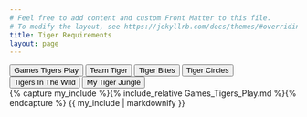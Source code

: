 ```yaml
---
# Feel free to add content and custom Front Matter to this file.
# To modify the layout, see https://jekyllrb.com/docs/themes/#overriding-theme-defaults
title: Tiger Requirements
layout: page
---
```


<html>
<title>W3.CSS</title>
<meta name="viewport" content="width=device-width, initial-scale=1">
<link rel="stylesheet" href="https://www.w3schools.com/w3css/4/w3.css">
<body>


<div class="w3-bar w3-orange">
  <button class="w3-bar-item w3-button" onclick="openCity('Games Tigers Play')">Games Tigers Play</button>
  <button class="w3-bar-item w3-button" onclick="openCity('Team Tiger')">Team Tiger</button>
  <button class="w3-bar-item w3-button" onclick="openCity('Tiger Bites')">Tiger Bites</button>
  <button class="w3-bar-item w3-button" onclick="openCity('Tiger Circles')">Tiger Circles</button>
  <button class="w3-bar-item w3-button" onclick="openCity('Tigers In The Wild')">Tigers In The Wild</button>
  <button class="w3-bar-item w3-button" onclick="openCity('My Tiger Jungle')">My Tiger Jungle</button>
</div>

<div id="Games Tigers Play" class="w3-container city">
{% capture my_include %}{% include_relative Games_Tigers_Play.md %}{% endcapture %}
{{ my_include | markdownify }}
</div>

<div id="Team Tiger" class="w3-container city" style="display:none">
{% capture my_include %}{% include_relative Team_Tiger.md %}{% endcapture %}
{{ my_include | markdownify }}
</div>

<div id="Tiger Bites" class="w3-container city" style="display:none">
{% capture my_include %}{% include_relative Tiger_Bites.md %}{% endcapture %}
{{ my_include | markdownify }}
</div>

<div id="Tiger Circles" class="w3-container city" style="display:none">
{% capture my_include %}{% include_relative Tiger_Circles_Duty_To_God.md %}{% endcapture %}
{{ my_include | markdownify }}
</div>

<div id="Tigers In The Wild" class="w3-container city" style="display:none">
{% capture my_include %}{% include_relative Tigers_In_The_Wild.md %}{% endcapture %}
{{ my_include | markdownify }}
</div>
<div id="My Tiger Jungle" class="w3-container city" style="display:none">
{% capture my_include %}{% include_relative My_Tiger_Jungle.md %}{% endcapture %}
{{ my_include | markdownify }}
</div>


<script>
function openCity(cityName) {
  var i;
  var x = document.getElementsByClassName("city");
  for (i = 0; i < x.length; i++) {
    x[i].style.display = "none";  
  }
  document.getElementById(cityName).style.display = "block";  
}
</script>

</body>
</html>
